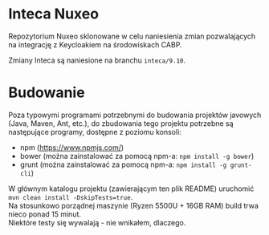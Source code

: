 # Inteca Nuxeo

Repozytorium Nuxeo sklonowane w celu naniesienia zmian pozwalających na integrację z Keycloakiem na środowiskach CABP.

Zmiany Inteca są naniesione na branchu `inteca/9.10`.

# Budowanie

Poza typowymi programami potrzebnymi do budowania projektów javowych (Java, Maven, Ant, etc.), do zbudowania tego projektu potrzebne są następujące programy, dostępne z poziomu konsoli:
- npm (https://www.npmjs.com/)
- bower (można zainstalować za pomocą npm-a: `npm install -g bower`)
- grunt (można zainstalować za pomocą npm-a: `npm install -g grunt-cli`)

W głównym katalogu projektu (zawierającym ten plik README) uruchomić `mvn clean install -DskipTests=true`.  
Na stosunkowo porządnej maszynie (Ryzen 5500U + 16GB RAM) build trwa nieco ponad 15 minut.  
Niektóre testy się wywalają - nie wnikałem, dlaczego.
